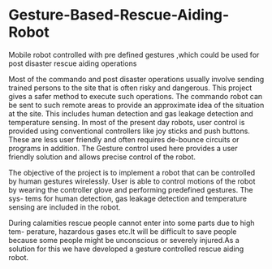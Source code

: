 # Gesture-Based-Rescue-Aiding-Robot
Mobile robot controlled with pre defined gestures ,which could be used for post 
disaster rescue aiding operations

Most of the commando and post disaster operations usually involve sending
trained persons to the site that is often risky and dangerous. This project gives
a safer method to execute such operations. The commando robot can be sent
to such remote areas to provide an approximate idea of the situation at the
site. This includes human detection and gas leakage detection and temperature
sensing. In most of the present day robots, user control is provided using
conventional controllers like joy sticks and push buttons. These are less user
friendly and often requires de-bounce circuits or programs in addition. The
Gesture control used here provides a user friendly solution and allows precise
control of the robot.

The objective of the project is to implement a robot that can be controlled
by human gestures wirelessly. User is able to control motions of the robot
by wearing the controller glove and performing predefined gestures. The sys-
tems for human detection, gas leakage detection and temperature sensing are
included in the robot.


During calamities rescue people cannot enter into some parts due to high tem-
perature, hazardous gases etc.It will be difficult to save people because some
people might be unconscious or severely injured.As a solution for this we have
developed a gesture controlled rescue aiding robot.

